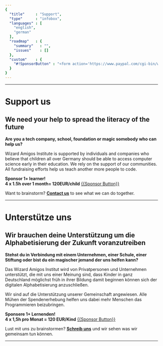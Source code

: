 ```yaml
---
{
  "title"     : "Support",
  "type"      : "infobox",
  "languages" : [
    "english",
    "german"
  ],
  "roadmap"   : {
    "summary"   : "",
    "issues"    : []
  },
  "custom"    : {
    "#!SponsorButton" : "<form action='https://www.paypal.com/cgi-bin/webscr' method='post' target='_top'><input type='hidden' name='cmd' value='_s-xclick'><input type='hidden' name='hosted_button_id' value='ZN2S7RND22VJC'><input type='image' src='https://www.paypalobjects.com/en_US/i/btn/btn_donate_SM.gif' border='0' name='submit' alt='PayPal - The safer, easier way to pay online!'><img alt='' border='0' src='https://www.paypalobjects.com/en_US/i/scr/pixel.gif' width='1' height='1'></form>"
  }
}
---
```


---
[](@english)
# Support us

## We need your help to spread the literacy of the future

**Are you a tech company, school, foundation or magic somebody who can help us?**

Wizard Amigos Institute is supported by individuals and companies who believe that children all over Germany should be able to access computer science early in their education. We rely on the support of our communities. All fundraising efforts help us teach another more people to code.


**Sponsor 1+ learner!  
4 x 1.5h over 1 month= 120EUR/child**
[{{Sponsor Button}}](#!SponsorButton)


Want to brainstorm? **[Contact us](mailto:wizard@amigos.institute?Subject=Brainstorm)** to see what we can do together.


---
[](@german)
# Unterstütze uns

## Wir brauchen deine Unterstützung um die Alphabetisierung der Zukunft voranzutreiben

**Stehst du in Verbindung mit einem Unternehmen, einer Schule, einer Stiftung oder bist du ein magischer jemand der uns helfen kann?**

Das Wizard Amigos Institut wird von Privatpersonen und Unternehmen unterstützt, die mit uns einer Meinung sind, dass Kinder in ganz Deutschland möglichst früh in ihrer Bildung damit beginnen können sich der digitalen Alphabetisierung anzuschließen. 

Wir sind auf die Unterstützung unserer Gemeinschaft angewiesen. Alle Mühen der Spendenerhebung helfen uns dabei mehr Menschen das Programmieren beizubringen.


**Sponsere 1+ Lernenden!  
4 x 1,5h pro Monat = 120 EUR/Kind**
[{{Sponsor Button}}](#!SponsorButton)


Lust mit uns zu brainstormen? **[Schreib uns](mailto:wizard@amigos.institute?Subject=Brainstorm)** und wir sehen was wir gemeinsam tun können.




---
